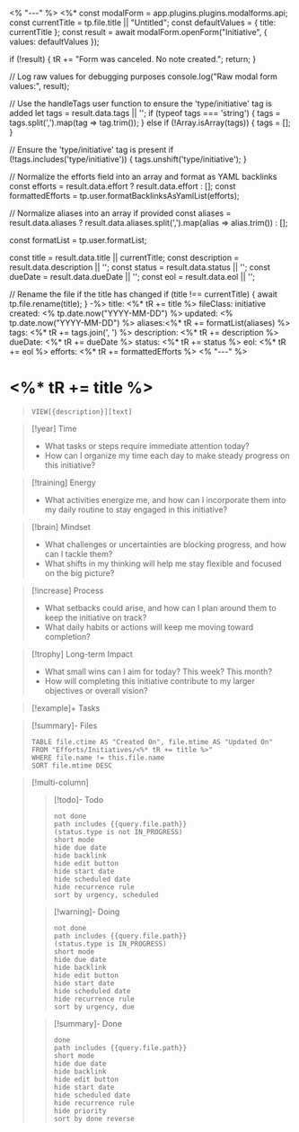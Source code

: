 <% "---" %>
<%*
  const modalForm = app.plugins.plugins.modalforms.api;
  const currentTitle = tp.file.title || "Untitled";
  const defaultValues = { title: currentTitle };
  const result = await modalForm.openForm("Initiative", { values: defaultValues });

  if (!result) {
    tR += "Form was canceled. No note created.";
    return;
  }

  // Log raw values for debugging purposes
  console.log("Raw modal form values:", result);

  // Use the handleTags user function to ensure the 'type/initiative' tag is added
  let tags = result.data.tags || '';
  if (typeof tags === 'string') {
    tags = tags.split(',').map(tag => tag.trim());
  } else if (!Array.isArray(tags)) {
    tags = [];
  }
  
  // Ensure the 'type/initiative' tag is present
  if (!tags.includes('type/initiative')) {
    tags.unshift('type/initiative');
  }

  // Normalize the efforts field into an array and format as YAML backlinks
  const efforts = result.data.effort ? result.data.effort : [];
  const formattedEfforts = tp.user.formatBacklinksAsYamlList(efforts);

  // Normalize aliases into an array if provided
  const aliases = result.data.aliases ? result.data.aliases.split(',').map(alias => alias.trim()) : [];

  const formatList = tp.user.formatList;

  const title = result.data.title || currentTitle;
  const description = result.data.description || '';
  const status = result.data.status || '';
  const dueDate = result.data.dueDate || '';
  const eol = result.data.eol || '';

  // Rename the file if the title has changed
  if (title !== currentTitle) {
    await tp.file.rename(title);
  }
-%>
title: <%* tR += title %>
fileClass: initiative
created: <% tp.date.now("YYYY-MM-DD") %>
updated: <% tp.date.now("YYYY-MM-DD") %>
aliases:<%* tR += formatList(aliases) %>
tags: <%* tR += tags.join(', ') %>
description: <%* tR += description %>
dueDate: <%* tR += dueDate %>
status: <%* tR += status %>
eol: <%* tR += eol %>
efforts:
<%* tR += formattedEfforts %>
<% "---" %>

# <%* tR += title %>

> `VIEW[{description}][text]`


> [!year] Time
> - What tasks or steps require immediate attention today?
> - How can I organize my time each day to make steady progress on this initiative?

> [!training] Energy
> - What activities energize me, and how can I incorporate them into my daily routine to stay engaged in this initiative?

> [!brain] Mindset
> - What challenges or uncertainties are blocking progress, and how can I tackle them?
> - What shifts in my thinking will help me stay flexible and focused on the big picture?

> [!increase] Process
> - What setbacks could arise, and how can I plan around them to keep the initiative on track?
> - What daily habits or actions will keep me moving toward completion?

> [!trophy] Long-term Impact
> - What small wins can I aim for today? This week? This month?
> - How will completing this initiative contribute to my larger objectives or overall vision?

> [!example]+ Tasks

> [!summary]- Files
>
> ```dataview
> TABLE file.ctime AS "Created On", file.mtime AS "Updated On"
> FROM "Efforts/Initiatives/<%* tR += title %>"
> WHERE file.name != this.file.name
> SORT file.mtime DESC
> ```

> [!multi-column]
>
> > [!todo]- Todo
> >
> > ```tasks
> > not done
> > path includes {{query.file.path}}
> > (status.type is not IN_PROGRESS)
> > short mode
> > hide due date
> > hide backlink
> > hide edit button
> > hide start date
> > hide scheduled date
> > hide recurrence rule
> > sort by urgency, scheduled
> > ```
>
> > [!warning]- Doing
> >
> > ```tasks
> > not done
> > path includes {{query.file.path}}
> > (status.type is IN_PROGRESS)
> > short mode
> > hide due date
> > hide backlink
> > hide edit button
> > hide start date
> > hide scheduled date
> > hide recurrence rule
> > sort by urgency, due
> > ```
>
> > [!summary]- Done
> >
> > ```tasks
> > done
> > path includes {{query.file.path}}
> > short mode
> > hide due date
> > hide backlink
> > hide edit button
> > hide start date
> > hide scheduled date
> > hide recurrence rule
> > hide priority
> > sort by done reverse
> > ```
